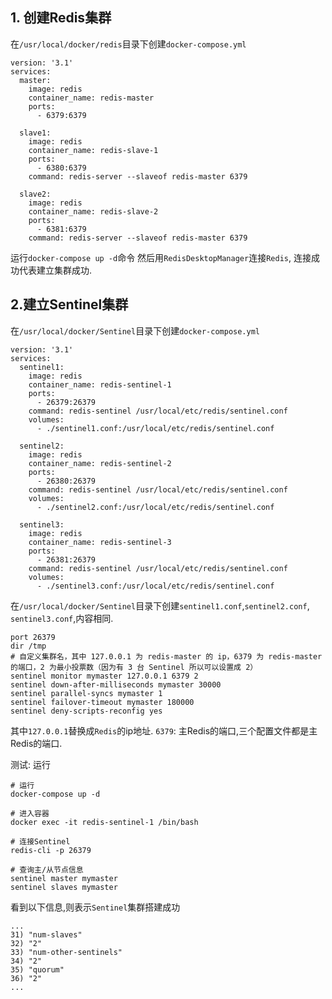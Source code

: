 ## 1. 创建Redis集群
在`/usr/local/docker/redis`目录下创建`docker-compose.yml`
```
version: '3.1'
services:
  master:
    image: redis
    container_name: redis-master
    ports:
      - 6379:6379

  slave1:
    image: redis
    container_name: redis-slave-1
    ports:
      - 6380:6379
    command: redis-server --slaveof redis-master 6379

  slave2:
    image: redis
    container_name: redis-slave-2
    ports:
      - 6381:6379
    command: redis-server --slaveof redis-master 6379
```
运行`docker-compose up -d`命令
然后用`RedisDesktopManager`连接`Redis`, 连接成功代表建立集群成功.

## 2.建立Sentinel集群

在`/usr/local/docker/Sentinel`目录下创建`docker-compose.yml`
```
version: '3.1'
services:
  sentinel1:
    image: redis
    container_name: redis-sentinel-1
    ports:
      - 26379:26379
    command: redis-sentinel /usr/local/etc/redis/sentinel.conf
    volumes:
      - ./sentinel1.conf:/usr/local/etc/redis/sentinel.conf

  sentinel2:
    image: redis
    container_name: redis-sentinel-2
    ports:
      - 26380:26379
    command: redis-sentinel /usr/local/etc/redis/sentinel.conf
    volumes:
      - ./sentinel2.conf:/usr/local/etc/redis/sentinel.conf

  sentinel3:
    image: redis
    container_name: redis-sentinel-3
    ports:
      - 26381:26379
    command: redis-sentinel /usr/local/etc/redis/sentinel.conf
    volumes:
      - ./sentinel3.conf:/usr/local/etc/redis/sentinel.conf
```
在`/usr/local/docker/Sentinel`目录下创建`sentinel1.conf`,`sentinel2.conf`, `sentinel3.conf`,内容相同.
```
port 26379
dir /tmp
# 自定义集群名，其中 127.0.0.1 为 redis-master 的 ip，6379 为 redis-master 的端口，2 为最小投票数（因为有 3 台 Sentinel 所以可以设置成 2）
sentinel monitor mymaster 127.0.0.1 6379 2
sentinel down-after-milliseconds mymaster 30000
sentinel parallel-syncs mymaster 1
sentinel failover-timeout mymaster 180000
sentinel deny-scripts-reconfig yes
```
其中`127.0.0.1`替换成`Redis`的ip地址.
`6379`: 主Redis的端口,三个配置文件都是主Redis的端口.

测试: 运行
```
# 运行
docker-compose up -d

# 进入容器
docker exec -it redis-sentinel-1 /bin/bash

# 连接Sentinel
redis-cli -p 26379

# 查询主/从节点信息
sentinel master mymaster
sentinel slaves mymaster
```
看到以下信息,则表示`Sentinel`集群搭建成功
```
...
31) "num-slaves"
32) "2"
33) "num-other-sentinels"
34) "2"
35) "quorum"
36) "2"
...
```
